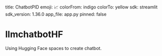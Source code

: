 title: ChatbotPID
emoji: 📈
colorFrom: indigo
colorTo: yellow
sdk: streamlit
sdk_version: 1.36.0
app_file: app.py
pinned: false

# llmchatbotHF
 Using Hugging Face spaces to create chatbot.
